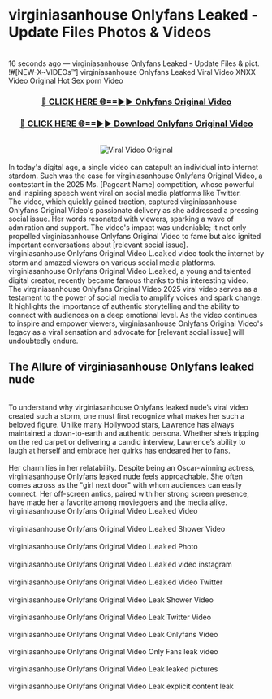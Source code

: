 # virginiasanhouse Onlyfans Leaked - Update Files Photos & Videos 
<br>
16 seconds ago — virginiasanhouse Onlyfans Leaked - Update Files & pict. !#[NEW-X~VIDEOs™] virginiasanhouse Onlyfans Leaked Viral Video XNXX Video Original Hot Sex porn Video
<br>
<div align="center">
<h3><a href="http://freeplayer.one?title=virginiasanhouse&ref=25OR" rel="nofollow">🔴 CLICK HERE 🌐==►► Onlyfans Original Video</a></h3>
<h3><a href="http://freeplayer.one?title=virginiasanhouse&ref=25OR" rel="nofollow">🔴 CLICK HERE 🌐==►► Download Onlyfans Original Video</a></h3>
<br>
<a href="http://freeplayer.one?title=virginiasanhouse&ref=25OR" rel="nofollow" data-target="animated-image.originalLink"><img src="https://i.ibb.co.com/xMMVF88/686577567.gif" alt="Viral Video Original" style="max-width: 100%; display: inline-block;" data-target="animated-image.originalImage"></a>
</div>
<br>
In today's digital age, a single video can catapult an individual into internet stardom. Such was the case for virginiasanhouse Onlyfans Original Video, a contestant in the 2025 Ms. [Pageant Name] competition, whose powerful and inspiring speech went viral on social media platforms like Twitter.
<br>
The video, which quickly gained traction, captured virginiasanhouse Onlyfans Original Video's passionate delivery as she addressed a pressing social issue. Her words resonated with viewers, sparking a wave of admiration and support. The video's impact was undeniable; it not only propelled virginiasanhouse Onlyfans Original Video to fame but also ignited important conversations about [relevant social issue].
<br>
virginiasanhouse Onlyfans Original Video L.ea𝚔ed video took the internet by storm and amazed viewers on various social media platforms. virginiasanhouse Onlyfans Original Video L.ea𝚔ed, a young and talented digital creator, recently became famous thanks to this interesting video.
<br>
The virginiasanhouse Onlyfans Original Video 2025 viral video serves as a testament to the power of social media to amplify voices and spark change. It highlights the importance of authentic storytelling and the ability to connect with audiences on a deep emotional level. As the video continues to inspire and empower viewers, virginiasanhouse Onlyfans Original Video's legacy as a viral sensation and advocate for [relevant social issue] will undoubtedly endure.
<br>
<h2>The Allure of virginiasanhouse Onlyfans leaked nude</h2>
<br>
To understand why virginiasanhouse Onlyfans leaked nude’s viral video created such a storm, one must first recognize what makes her such a beloved figure. Unlike many Hollywood stars, Lawrence has always maintained a down-to-earth and authentic persona. Whether she’s tripping on the red carpet or delivering a candid interview, Lawrence’s ability to laugh at herself and embrace her quirks has endeared her to fans.
<br><br>
Her charm lies in her relatability. Despite being an Oscar-winning actress, virginiasanhouse Onlyfans leaked nude feels approachable. She often comes across as the "girl next door" with whom audiences can easily connect. Her off-screen antics, paired with her strong screen presence, have made her a favorite among moviegoers and the media alike.
<br>
virginiasanhouse Onlyfans Original Video L.ea𝚔ed Video
<br><br>
virginiasanhouse Onlyfans Original Video L.ea𝚔ed Shower Video
<br><br>
virginiasanhouse Onlyfans Original Video L.ea𝚔ed Photo
<br><br>
virginiasanhouse Onlyfans Original Video L.ea𝚔ed video instagram
<br><br>
virginiasanhouse Onlyfans Original Video L.ea𝚔ed Video Twitter
<br><br>
virginiasanhouse Onlyfans Original Video Leak Shower Video
<br><br>
virginiasanhouse Onlyfans Original Video Leak Twitter Video
<br><br>
virginiasanhouse Onlyfans Original Video Leak Onlyfans Video
<br><br>
virginiasanhouse Onlyfans Original Video Only Fans leak video
<br><br>
virginiasanhouse Onlyfans Original Video Leak leaked pictures
<br><br>
virginiasanhouse Onlyfans Original Video Leak explicit content leak